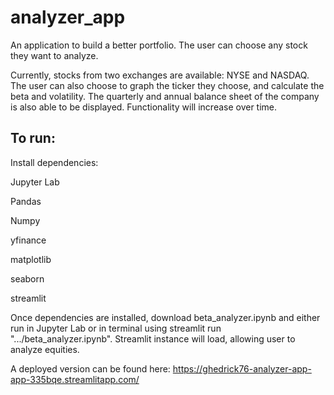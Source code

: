 # analyzer_app
An application to build a better portfolio.  The user can choose any stock they want to analyze.

Currently, stocks from two exchanges are available: NYSE and NASDAQ.  The user can also choose to graph the ticker they choose, and calculate the beta and volatility.  The quarterly and annual balance sheet of the company is also able to be displayed.  Functionality will increase over time.

## To run:

Install dependencies:

Jupyter Lab

Pandas

Numpy

yfinance

matplotlib

seaborn

streamlit

Once dependencies are installed, download beta_analyzer.ipynb and either run in Jupyter Lab or in terminal using streamlit run ".../beta_analyzer.ipynb".  Streamlit instance will load, allowing user to analyze equities.

A deployed version can be found here: https://ghedrick76-analyzer-app-app-335bqe.streamlitapp.com/